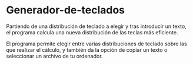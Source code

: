# Generador-de-teclados
Partiendo de una distribución de teclado a elegir y tras introducir un texto, 
el programa calcula una nueva distribución de las teclas más eficiente.

El programa permite elegir entre varias distribuciones de teclado sobre las que realizar el cálculo,
y también da la opción de copiar un texto o seleccionar un archivo de tu ordenador.
